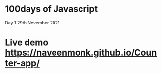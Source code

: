 # 100days of Javascript
Day 1 29th November 2021
# Live demo https://naveenmonk.github.io/Counter-app/

